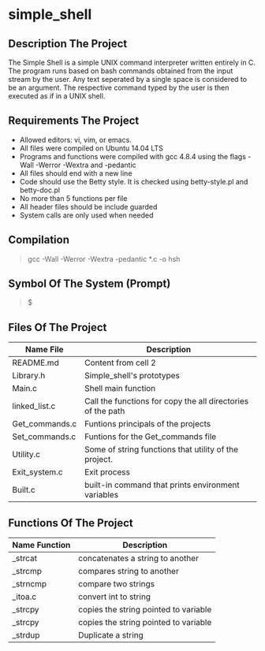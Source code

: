 # simple_shell

## Description The Project

The Simple Shell is a simple UNIX command interpreter written entirely in C. The program runs based on bash commands obtained from the input stream by the user. Any text seperated by a single space is considered to be an argument. The respective command typed by the user is then executed as if in a UNIX shell.

## Requirements The Project

* Allowed editors: vi, vim, or emacs.
* All files were compiled on Ubuntu 14.04 LTS
* Programs and functions were compiled with gcc 4.8.4 using the flags -Wall -Werror -Wextra and -pedantic
* All files should end with a new line
* Code should use the Betty style. It is checked using betty-style.pl and betty-doc.pl
* No more than 5 functions per file
* All header files should be include guarded
* System calls are only used when needed

## Compilation 

> gcc -Wall -Werror -Wextra -pedantic *.c -o hsh

## Symbol Of The System (Prompt)

> $

## Files Of The Project

Name File | Description
------------- | -------------
README.md | Content from cell 2
Library.h | Simple_shell's prototypes
Main.c    | Shell main function
linked_list.c | Call the functions for  copy the all directories of the path
Get_commands.c | Funtions principals of the projects
Set_commands.c | Funtions for the Get_commands file
Utility.c | Some of string functions that utility of the project.
Exit_system.c | Exit process
Built.c | built-in command that prints environment variables

## Functions Of The Project

Name Function | Description
------------- | -------------
_strcat    | concatenates a string to another
_strcmp    | compares string to another
_strncmp   | compare two strings
_itoa.c    | convert int to string
_strcpy    | copies the string pointed to variable
_strcpy    | copies the string pointed to variable
_strdup    | Duplicate a string

